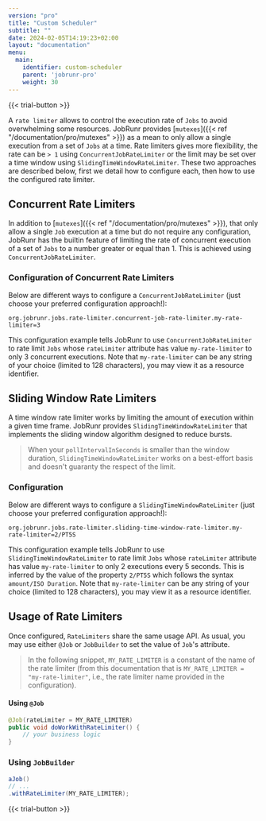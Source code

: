 ```yaml
---
version: "pro"
title: "Custom Scheduler"
subtitle: ""
date: 2024-02-05T14:19:23+02:00
layout: "documentation"
menu: 
  main: 
    identifier: custom-scheduler
    parent: 'jobrunr-pro'
    weight: 30
---
```

{{< trial-button >}}

A `rate limiter` allows to control the execution rate of `Jobs` to avoid overwhelming some resources. JobRunr provides [`mutexes`]({{< ref "/documentation/pro/mutexes" >}}) as a mean to only allow a single execution from a set of `Jobs` at a time. Rate limiters gives more flexibility, the rate can be `> 1` using `ConcurrentJobRateLimiter` or the limit may be set over a time window using `SlidingTimeWindowRateLimiter`. These two approaches are described below, first we detail how to configure each, then how to use the configured rate limiter.

## Concurrent Rate Limiters

In addition to [`mutexes`]({{< ref "/documentation/pro/mutexes" >}}), that only allow a single `Job` execution at a time but do not require any configuration, JobRunr has the builtin feature of limiting the rate of concurrent execution of a set of `Jobs` to a number greater or equal than 1. This is achieved using `ConcurrentJobRateLimiter`.

### Configuration of Concurrent Rate Limiters
Below are different ways to configure a `ConcurrentJobRateLimiter` (just choose your preferred configuration approach!):
```
org.jobrunr.jobs.rate-limiter.concurrent-job-rate-limiter.my-rate-limiter=3
```

This configuration example tells JobRunr to use `ConcurrentJobRateLimiter` to rate limit `Jobs` whose `rateLimiter` attribute has value `my-rate-limiter` to only 3 concurrent executions. Note that `my-rate-limiter` can be any string of your choice (limited to 128 characters), you may view it as a resource identifier.

## Sliding Window Rate Limiters

A time window rate limiter works by limiting the amount of execution within a given time frame. JobRunr provides `SlidingTimeWindowRateLimiter` that implements the sliding window algorithm designed to reduce bursts.

> When your `pollIntervalInSeconds` is smaller than the window duration, `SlidingTimeWindowRateLimiter` works on a best-effort basis and doesn't guaranty the respect of the limit.

### Configuration

Below are different ways to configure a `SlidingTimeWindowRateLimiter` (just choose your preferred configuration approach!):

```
org.jobrunr.jobs.rate-limiter.sliding-time-window-rate-limiter.my-rate-limiter=2/PT5S
```

This configuration example tells JobRunr to use `SlidingTimeWindowRateLimiter` to rate limit `Jobs` whose `rateLimiter` attribute has value `my-rate-limiter` to only 2 executions every 5 seconds. This is inferred by the value of the property `2/PT5S` which follows the syntax `amount/ISO Duration`. Note that `my-rate-limiter` can be any string of your choice (limited to 128 characters), you may view it as a resource identifier.

## Usage of Rate Limiters

Once configured, `RateLimiters` share the same usage API. As usual, you may use either `@Job` or `JobBuilder` to set the value of `Job`'s attribute.

> In the following snippet, `MY_RATE_LIMITER` is a constant of the name of the rate limiter (from this documentation that is `MY_RATE_LIMITER = "my-rate-limiter"`, i.e., the rate limiter name provided in the configuration).

#### Using `@Job`

```java
@Job(rateLimiter = MY_RATE_LIMITER)
public void doWorkWithRateLimiter() {
    // your business logic
}
```

### Using `JobBuilder`

```java
aJob()
// ...
.withRateLimiter(MY_RATE_LIMITER);
```

{{< trial-button >}}